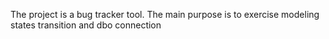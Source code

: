 The project is a bug tracker tool. The main purpose is to exercise modeling states transition and dbo connection